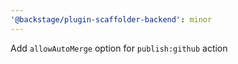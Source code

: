 ```yaml
---
'@backstage/plugin-scaffolder-backend': minor
---
```


Add `allowAutoMerge` option for `publish:github` action
